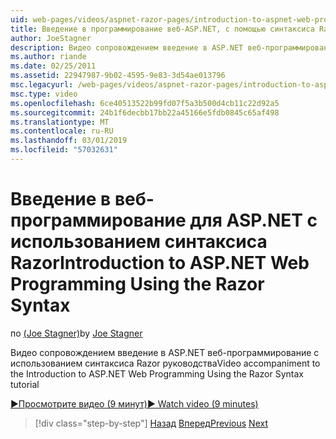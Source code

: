 ```yaml
---
uid: web-pages/videos/aspnet-razor-pages/introduction-to-aspnet-web-programming-using-the-razor-syntax
title: Введение в программирование веб-ASP.NET, с помощью синтаксиса Razor | Документация Майкрософт
author: JoeStagner
description: Видео сопровождением введение в ASP.NET веб-программирование с использованием синтаксиса Razor руководства
ms.author: riande
ms.date: 02/25/2011
ms.assetid: 22947987-9b02-4595-9e83-3d54ae013796
msc.legacyurl: /web-pages/videos/aspnet-razor-pages/introduction-to-aspnet-web-programming-using-the-razor-syntax
msc.type: video
ms.openlocfilehash: 6ce40513522b99fd07f5a3b500d4cb11c22d92a5
ms.sourcegitcommit: 24b1f6decbb17bb22a45166e5fdb0845c65af498
ms.translationtype: MT
ms.contentlocale: ru-RU
ms.lasthandoff: 03/01/2019
ms.locfileid: "57032631"
---
```

<a name="introduction-to-aspnet-web-programming-using-the-razor-syntax"></a><span data-ttu-id="c2576-103">Введение в веб-программирование для ASP.NET с использованием синтаксиса Razor</span><span class="sxs-lookup"><span data-stu-id="c2576-103">Introduction to ASP.NET Web Programming Using the Razor Syntax</span></span>
====================
<span data-ttu-id="c2576-104">по [(Joe Stagner)](https://github.com/JoeStagner)</span><span class="sxs-lookup"><span data-stu-id="c2576-104">by [Joe Stagner](https://github.com/JoeStagner)</span></span>

<span data-ttu-id="c2576-105">Видео сопровождением введение в ASP.NET веб-программирование с использованием синтаксиса Razor руководства</span><span class="sxs-lookup"><span data-stu-id="c2576-105">Video accompaniment to the Introduction to ASP.NET Web Programming Using the Razor Syntax tutorial</span></span>

[<span data-ttu-id="c2576-106">&#9654;Просмотрите видео (9 минут)</span><span class="sxs-lookup"><span data-stu-id="c2576-106">&#9654; Watch video (9 minutes)</span></span>](https://channel9.msdn.com/Blogs/ASP-NET-Site-Videos/introduction-to-aspnet-web-programming-using-the-razor-syntax)

> [!div class="step-by-step"]
> <span data-ttu-id="c2576-107">[Назад](getting-started-with-webmatrix-and-aspnet-web-pages.md)
> [Вперед](creating-a-consistent-look-part-1.md)</span><span class="sxs-lookup"><span data-stu-id="c2576-107">[Previous](getting-started-with-webmatrix-and-aspnet-web-pages.md)
[Next](creating-a-consistent-look-part-1.md)</span></span>
